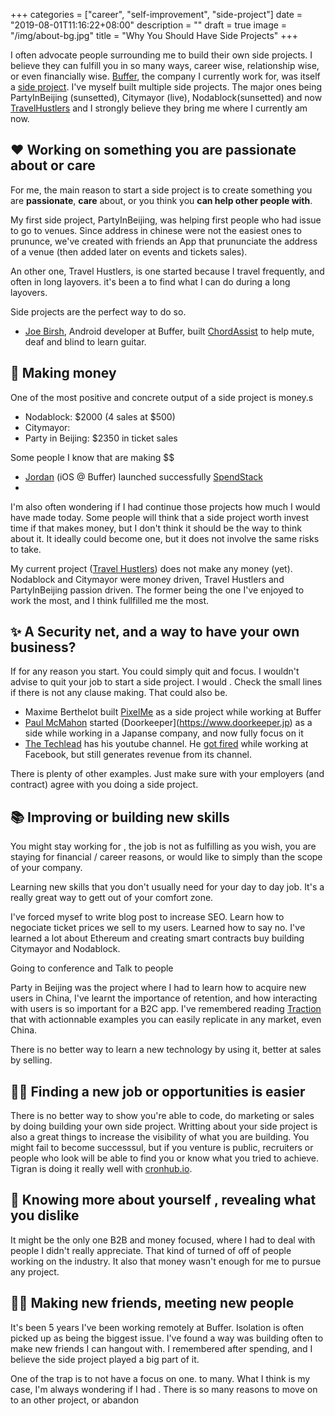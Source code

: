 +++
categories = ["career", "self-improvement", "side-project"]
date = "2019-08-01T11:16:22+08:00"
description = ""
draft = true
image = "/img/about-bg.jpg"
title = "Why You Should Have Side Projects"
+++

I often advocate people surrounding me to build their own side projects. I believe they can fulfill you in so many ways, career wise, relationship wise, or even financially wise. [Buffer](https://buffer.com), the company I currently work for, was itself a [side project](https://news.ycombinator.com/item?id=1956119).
I've myself built multiple side projects. The major ones being PartyInBeijing (sunsetted), Citymayor (live), Nodablock(sunsetted) and now [TravelHustlers](https://travelhustlers.co) and I strongly believe they bring me where I currently am now.

## ❤️ Working on something you are passionate about or care
For me, the main reason to start a side project is to create something you are **passionate**, **care** about, or you think you **can help other people with**.

My first side project, PartyInBeijing, was helping first people who had issue to go to venues. Since address in chinese were not the easiest ones to prununce, we've created with friends an App that prununciate the address of a venue (then added later on events and tickets sales).

An other one, Travel Hustlers, is one started because I travel frequently, and often in long layovers. it's been a to find what I can do during a long layovers. 

Side projects are the perfect way to do so. 


- [Joe Birsh](https://joebirch.co/), Android developer at Buffer, built [ChordAssist](https://chordassist.com/) to help mute, deaf and blind to learn guitar.

## 💸 Making money
One of the most positive and concrete output of a side project is money.s

- Nodablock: $2000 (4 sales at $500)
- Citymayor: 
- Party in Beijing: $2350 in ticket sales

Some people I know that are making $$
- [Jordan](https://twitter.com/JordanMorgan10) (iOS @ Buffer) launched successfully [SpendStack](https://apps.apple.com/app/spend-stack-smarter-lists/id1329068268)
- 

I'm also often wondering if I had continue those projects how much I would have made today. 
Some people will think that a side project worth invest time if that makes money, but I don't think it should be the way to think about it. It ideally could become one, but it does not involve the same risks to take.

My current project ([Travel Hustlers](https://travelhustlers.co)) does not make any money (yet). Nodablock and Citymayor were money driven, Travel Hustlers and PartyInBeijing passion driven. The former being the one I've enjoyed to work the most, and I think fullfilled me the most. 

## ✨ A Security net, and a way to have your own business?
If for any reason you start. You could simply quit and focus. I wouldn't advise to quit your job to start a side project. I would . Check the small lines if there is not any clause making. That could also be.

- Maxime Berthelot built [PixelMe](https://pixelme.me) as a side project while working at Buffer
- [Paul McMahon](https://www.tokyodev.com) started (Doorkeeper](https://www.doorkeeper.jp) as a side while working in a Japanse company, and now fully focus on it
- [The Techlead](https://www.youtube.com/channel/UC4xKdmAXFh4ACyhpiQ_3qBw) has his youtube channel. He [got fired](https://youtu.be/2pIJoPkh9IU) while working at Facebook, but still generates revenue from its channel. 


There is plenty of other examples. Just make sure with your employers (and contract) agree with you doing a side project.

## 📚 Improving or building new skills

You might stay working for , the job is not as fulfilling as you wish, you are staying for financial / career reasons, or would like to simply than the scope of your company. 

Learning new skills that you don't usually need for your day to day job. It's a really great way to gett out of your comfort zone. 

I've forced mysef to write blog post to increase SEO. Learn how to negociate ticket prices we sell to my users. Learned how to say no. 
I've learned a lot about Ethereum and creating smart contracts buy building Citymayor and Nodablock. 

Going to conference and Talk to people

Party in Beijing was the project where I had to learn how to acquire new users in China, I've learnt the importance of retention, and how interacting with users is so important for a B2C app. I've remembered reading [Traction](https://www.amazon.com/Traction-Startup-Achieve-Explosive-Customer-ebook/dp/B00TY3ZOMS/ref=tmm_kin_swatch_0?_encoding=UTF8&qid=&sr=) that with actionnable examples you can easily replicate in any market, even China. 

There is no better way to learn a new technology by using it, better at sales by selling.




## 🕵️‍♂️ Finding a new job or opportunities  is easier
There is no better way to show you're able to code, do marketing or sales by doing building your own side project.  Writting about your side project is also a great things to increase the visibility of what you are building. You might fail to become successsul, but if you venture is public, recruiters or people who look will be able to find you or know what you tried to achieve. Tigran is doing it really well with [cronhub.io](https://blog.cronhub.io).


## 🔎 Knowing more about yourself , revealing what you dislike
It might be the only one B2B and money focused,  where I had to deal with people I didn't really appreciate. That kind of turned of off of people working on the industry. It also that money wasn't enough for me to pursue any project.


## 👭👫 Making new friends, meeting new people 
It's been 5 years I've been working remotely at Buffer. Isolation is often picked up as being the biggest issue. I've found a way was building often to make new friends I can hangout with. I remembered after spending, and I believe the side project played a big part of it.

One of the trap is to not have a focus on one.  to many. What I think is my case, I'm always wondering if I had . There is so many reasons to move on to an other project, or abandon 

